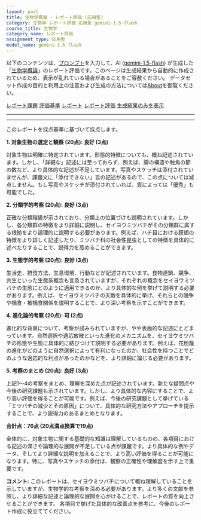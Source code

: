 ```yaml
---
layout: post
title: 生物学概論 - レポート評価 (応用型)
category: 生物学 レポート評価 応用型 gemini-1.5-flash
course_title: 生物学
category_name: レポート評価
assignment_type: 応用型
model_name: gemini-1.5-flash
---
```


以下のコンテンツは、[プロンプト](http://127.0.0.1:8000/generated/生物学/gemini-1.5-flash/prompt_レポート評価-応用型.md)を入力して、AI ([gemini-1.5-flash](contents/gemini-1.5-flash)) が生成した「[生物学概論](/contents/生物学/)」のレポート評価です。このページは生成結果から自動的に作成されているため、表示が乱れている場合があることをご容赦ください。
データセット作成の目的と利用上の注意および生成の方法については[About](/About)を御覧ください。

[レポート課題](../レポート課題-応用型)
[評価基準](../評価基準-応用型)
[レポート](../レポート-応用型)
[レポート評価](../レポート評価-応用型)
[生成結果のみを表示](http://127.0.0.1:8000/generated/生物学/gemini-1.5-flash/レポート評価-応用型.md)
  

***
***
  
このレポートを採点基準に基づいて採点します。

**1. 対象生物の選定と観察 (20点): 良好 (3点)**

対象生物は明確に特定されています。形態的特徴についても、概ね記述されています。しかし、「詳細な」記述には至っておらず、例えば、脚の構造や触角の節の数など、より具体的な記述が不足しています。写真やスケッチは添付されていませんが、課題文に「添付できない」旨の記述があるので、この点については減点しません。もし写真やスケッチが添付されていれば、質によっては「優秀」も可能でした。

**2. 分類学的考察 (20点): 良好 (3点)**

正確な分類階級が示されており、分類上の位置づけも説明されています。しかし、各分類群の特徴をより詳細に説明し、セイヨウミツバチがその分類群に属する根拠をより論理的に説明する必要があります。例えば、ハチ目における膜翅の特徴をより詳しく記述したり、ミツバチ科の社会性昆虫としての特徴を具体的に述べたりすることで、説得力を高めることができます。

**3. 生態学的考察 (20点): 良好 (3点)**

生活史、摂食方法、生息環境、行動などが記述されています。食物連鎖、競争、共生といった生態系概念も言及されていますが、それぞれの概念をセイヨウミツバチの生態にどのように適用できるのか、より具体的な例を挙げて説明する必要があります。例えば、セイヨウミツバチの天敵を具体的に挙げ、それらとの競争や捕食・被捕食関係を説明することで、より深い考察を示すことができます。

**4. 進化論的考察 (20点): 可 (2点)**

進化的な背景について、考察が試みられていますが、やや表面的な記述にとどまっています。自然選択や適応放散といった進化のメカニズムを、セイヨウミツバチの形態や生態に具体的に結びつけて説明する必要があります。例えば、花粉籠の進化がどのように自然選択によって有利になったのか、社会性を持つことでどのような適応的な利点があったのかなどを、より詳細に論じる必要があります。

**5. 考察のまとめ (20点): 良好 (3点)**

上記1～4の考察をまとめ、理解を深めた点が記述されています。新たな疑問点や今後の研究課題も示されています。しかし、より具体的な内容にすることで、より高い評価を得ることが可能です。例えば、今後の研究課題として挙げている「ミツバチの減少とその原因」について、具体的な研究方法やアプローチを提示することで、より説得力のあるまとめとなります。


**合計点：76点 (20点満点換算で19点)**

全体的に、対象生物に関する基礎的な知識は理解しているものの、各項目における記述の深さや論理的な展開が不足している点が課題です。より具体的な例やデータ、そしてより詳細な説明を加えることで、より高い評価を得ることが可能になります。特に、写真やスケッチの添付は、観察の正確性や理解度を示す上で重要です。


**コメント:**  このレポートは、セイヨウミツバチについて概ね理解していることを示していますが、生物学的な考察を深める必要があります。より多くの文献を参照し、より詳細な記述と論理的な展開を心がけることで、レポートの質を向上させることができます。  各項目で挙げた具体的な改善点を参考に、今後のレポート作成に役立ててください。
